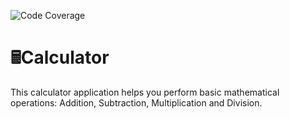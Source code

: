 <!-- Begin Code Coverage -->

![Code Coverage](https://img.shields.io/badge/coverage-57.14%-yellow)

<!-- End Code Coverage -->

# 🖩Calculator

This calculator application helps you perform basic mathematical operations: Addition, Subtraction, Multiplication and Division.
